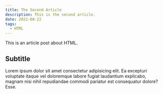 ```yaml
---
title: The Second Article
description: This is the second article.
date: 2022-08-22
tags: 
  - HTML
---
```


This is an article post about HTML.

## Subtitle

Lorem ipsum dolor sit amet consectetur adipisicing elit. Ea excepturi voluptate itaque vel doloremque labore fugiat laudantium explicabo, magnam nisi nihil repudiandae commodi pariatur est consequatur dolore? Esse.
